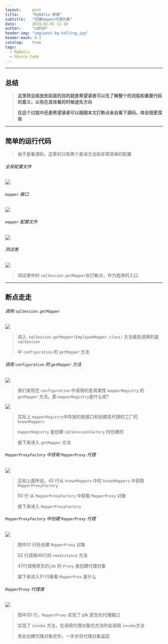 ```yaml
---
layout:     post
title:      "MyBatis-原理"
subtitle:   "创建mapper代理对象"
date:       2019-02-01 11:10
author:     "LQFGH"
header-img: "img/post-bg-halting.jpg"
header-mask: 0.3
catalog:    true
tags:
  - MyBatis
  - Source Code
---
```


***


## 总结


> **这里将总结放到前面的目的就是希望读者可以先了解整个的流程和重要代码的意义，以免在具体看的时候迷失方向**
> 
> 
> 
> **在这个过程中还是希望读者可以跟随本文打断点亲自看下源码，体会很更深些**
> 



***


## 简单的运行代码


> 由于是看源码，这里的只有两个查询方法和非常简单的配置


###### 全局配置文件

![](/img/in-post/mybatis-sqlsessionfactory7.jpg)

###### `mapper` 接口

![](/img/in-post/mybatis-sqlsessionfactory8.jpg)

###### `mapper` 配置文件

![](/img/in-post/mybatis-sqlsessionfactory9.jpg)

###### 测试类

![](/img/in-post/mybatis-mapper.jpg)

> 测试类中的 `sqlSession.getMapper`处打断点，作为程序的入口
> 

***

## 断点走走


###### 调用  `sqlSession.getMapper` 

![](/img/in-post/mybatis-mapper1.jpg)

> 进入` sqlSession.getMapper(EmployeeMapper.class)` 方法看到调用的是 `sqlSession`
> 
> 中 `configuration` 的 `getMapper` 方法
> 

###### 调用  `configuration` 的 `getMapper` 方法


![](/img/in-post/mybatis-mapper2.jpg)

> 我们发现在 `configuration` 中调用的是其属性 `mapperRegistry` 的 `getMapper`
> 方法，那 `mapperRegistry`是什么呢?
> 

![](/img/in-post/mybatis-mapper3.jpg)

> 实际上 `mapperRegistry`中存放的是接口和创建其代理的工厂的 `knownMappers`
> 
>   `mapperRegistry` 是创建 `sqlSesssionFactory` 时创建的
>  
> 接下来进入 `getMapper` 方法
> 

###### `MapperProxyFactory`  中获取 `MapperProxy` 代理

![](/img/in-post/mybatis-mapper4.jpg)

> 正如上面所说，45 行从 `knownMappers` 中的 `knownMappers` 中获取 `MapperProxyFactory`
>
>  50 行 从 `MapperProxyFactory` 中获取 `MapperProxy` 对象
>  
> 接下来进入 `MapperProxyFactory` 
> 


###### `MapperProxyFactory`  中创建 `MapperProxy` 代理

![](/img/in-post/mybatis-mapper5.jpg)


> 图中51 行处创建  `MapperProxy` 对象
> 
> 52 行调用46行的 `newInstance` 方法
> 
> 47行调用原生的`jdk` 的 `Proxy` 类创建代理对象
> 
> 接下来进入51 行看看 `MapperProx` 是什么
> 


###### `MapperProxy` 代理类


![](/img/in-post/mybatis-mapper6.jpg)

> 图中30 行，`MapperProxy` 实现了 jdk 原生的代理接口
> 
> 实现了 `invoke` 方法，在调用代理对象的方法时会调用 `invoke`方法
> 
> 至此创建代理对象完毕，一步步将代理对象返回
> 

